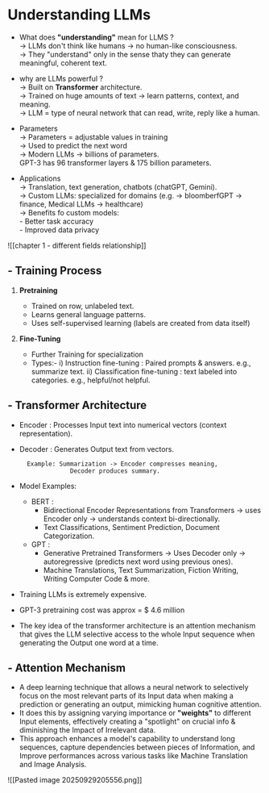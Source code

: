 
# Understanding LLMs  

- What does **"understanding"** mean for LLMS ?  
	-> LLMs don't think like humans -> no human-like consciousness.  
	-> They "understand" only in the sense thaty they can generate meaningful, coherent text. 

-  why are LLMs powerful ?  
	-> Built on **Transformer** architecture.  
	-> Trained on huge amounts of text -> learn patterns, context, and meaning.    
	-> LLM = type of neural network that can read, write, reply like a human.

-  Parameters  
	-> Parameters = adjustable values in training  
	-> Used to predict the next word  
	 -> Modern LLMs -> billions of parameters.  
	 GPT-3 has 96 transformer layers & 175 billion parameters.   

-  Applications  
   -> Translation, text generation, chatbots (chatGPT, Gemini).   
   -> Custom LLMs: specialized for domains (e.g. -> bloomberfGPT -> finance, Medical LLMs -> healthcare)  
   -> Benefits fo custom models:  
	   - Better task accuracy  
	   - Improved data privacy  


![[chapter 1 - different fields relationship]]  


##  - Training Process

1. **Pretraining**  
	 -  Trained on row, unlabeled text.   
	 -  Learns general language patterns.  
	 -  Uses self-supervised learning (labels are created from data itself) 

2. **Fine-Tuning**
	-  Further Training for specialization
	-  Types:-
		i) Instruction fine-tuning : Paired prompts & answers. e.g., summarize text. 
		ii) Classification fine-tuning : text labeled into categories. e.g., helpful/not helpful. 


## - Transformer Architecture

- Encoder : Processes Input text into numerical vectors (context representation).    
- Decoder : Generates Output text from vectors.  

		Example: Summarization -> Encoder compresses meaning, 
					Decoder produces summary. 

-  Model Examples:  
	-  BERT : 
		- Bidirectional Encoder Representations from Transformers -> uses Encoder only -> understands context bi-directionally.  
		-  Text Classifications, Sentiment Prediction, Document Categorization.  
	-  GPT :     
		-  Generative Pretrained Transformers -> Uses Decoder only -> autoregressive (predicts next word using previous ones).  
		-  Machine Translations, Text Summarization, Fiction Writing, Writing Computer Code & more.  

-  Training LLMs is extremely expensive.  
- GPT-3 pretraining cost was approx = $ 4.6 million  
  
- The key idea of the transformer architecture is an attention mechanism that gives the LLM selective access to the whole Input sequence when generating the Output one word at a time.  


## - Attention Mechanism  

-  A deep learning technique that allows a neural network to selectively focus on the most relevant parts of its Input data when making a prediction or generating an output, mimicking human cognitive attention.     
-  It does this by assigning varying importance or **"weights"** to different Input elements, effectively creating a "spotlight" on crucial info & diminishing the Impact of Irrelevant data.  
-  This approach enhances a model's capability to understand long sequences, capture dependencies between pieces of Information, and Improve performances across various tasks like Machine Translation and Image Analysis.



![[Pasted image 20250929205556.png]]